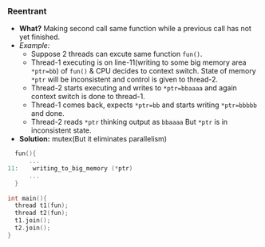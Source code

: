 ### Reentrant
- **What?** Making second call same function while a previous call has not yet finished.
- *Example:*
  - Suppose 2 threads can excute same function `fun()`.
  - Thread-1 executing is on line-11(writing to some big memory area `*ptr=bb`) of `fun()` & CPU decides to context switch. State of memory `*ptr` will be inconsistent and control is given to thread-2.
  - Thread-2 starts executing and writes to `*ptr=bbaaaa` and again context switch is done to thread-1.
  - Thread-1 comes back, expects `*ptr=bb` and starts writing `*ptr=bbbbb` and done.
  - Thread-2 reads `*ptr` thinking output as `bbaaaa` But `*ptr` is in inconsistent state.
- **Solution:** mutex(But it eliminates parallelism)
```c
  fun(){            
      ...
11:    writing_to_big_memory (*ptr)
      ...
  }
  
int main(){  
  thread t1(fun);
  thread t2(fun);
  t1.join();
  t2.join();
}  
```
